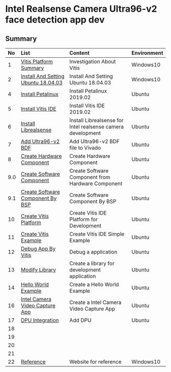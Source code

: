 # Intel Realsense Camera Ultra96-v2 face detection app dev
## Summary
|No  |List|Content|Environment|
|:---|:---|:------|:----------|
|1   | [Vitis Platform Summary](Vitis-Platform-Summary.md) | Investigation About Vitis | Windows10
|2   | [Install And Setting Ubuntu 18.04.03](Install-And-Setting-Ubuntu-18.04.03.md) | Install And Setting Ubuntu 18.04.03 | Windows10
|4   | [Install Petalinux](Install-Petalinux.md) | Install Petalinux 2019.02 | Ubuntu
|5   | [Install Vitis IDE](Install-Vitis-IDE.md) | Install Vitis IDE 2019.02 | Ubuntu		
|6   | [Install Librealsense](Install-Librealsense.md) | Install Librealsense for Intel realsense camera development | Ubuntu
|7   | [Add Ultra96-v2 BDF](Add-Ultra96-v2-BDF.md) | Add Ultra96-v2 BDF file to Vivado| Ubuntu
|8   | [Create Hardware Component](Create-Hardware-Component.md) | Create Hardware Component | Ubuntu
|9.0 | [Create Software Component](Create-Software-Component.md) | Create Software Component from Hardware Component | Ubuntu
|9.1 | [Create Software Component By BSP](Create-Software-Component-By-BSP.md) | Create Software Component By BSP | Ubuntu
|10  | [Create Vitis Platform](Create-Vitis-Platform.md) | Create Vitis IDE Platform for Development | Ubuntu
|11  | [Create Vitis Example](Create-Vitis-Example.md) | Create Vitis IDE Simple Example | Ubuntu
|12  | [Debug App By Vitis](Debug-App-By-Vitis.md) | Debug a application | Ubuntu
|13  | [Modify Library](Modify-Library.md) | Create a library for development application | Ubuntu
|14  | [Hello World Example](Hello-World-Example.md) | Create a Hello World Example | Ubuntu
|16  | [Intel Camera Video Capture App](Intel-Camera-Video-Capture-App.md) | Create a Intel Camera Video Capture App | Ubuntu
|17  | [DPU Integration](DPU-Integration.md) | Add DPU | Ubuntu
|18  |
|19  |
|20  |
|21  |
|22  |[Reference](Reference.md) | Website for reference | Windows10
										
